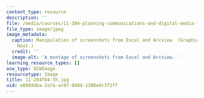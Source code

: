 ```yaml
---
content_type: resource
description: ''
file: /media/courses/11-204-planning-communications-and-digital-media-fall-2004/e8889dba2a7aac070d441300e0c372ff_11-204f04-th.jpg
file_type: image/jpeg
image_metadata:
  caption: Manipulation of screenshots from Excel and Arcview. (Graphic by Prof. Lorlene
    Hoyt.)
  credit: ''
  image-alt: 'A montage of screenshots from Excel and Arcview.  '
learning_resource_types: []
ocw_type: OCWImage
resourcetype: Image
title: 11-204f04-th.jpg
uid: e8889dba-2a7a-ac07-0d44-1300e0c372ff
---
```

